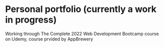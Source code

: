 # Personal portfolio (currently a work in progress)

Working through The Complete 2022 Web Development Bootcamp course on Udemy, course prvided by AppBrewery
